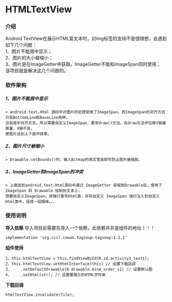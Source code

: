 # HTMLTextView

### 介绍
Android TextView在展示HTML富文本时，对img标签的支持不是很理想，会遇到如下几个问题：
<br>1、图片不能居中显示；
<br>2、图片的大小被缩小；
<br>3、图片是在ImageGetter中获取，ImageGetter不能和ImageSpan同时使用；
<br>该项目就是解决这几个问题的。

### 软件架构
##### 1、图片不能居中显示
    > android.text.Html 源码中对图片的处理使用了ImageSpan，而ImageSpan的对齐方式只有BottomLine和BaseLine两种，
    没有居中对齐方式。所以需要自定义ImageSpan，重写draw()方法，在draw方法中位移Y轴偏移量，X轴不变，
    使图片达到上下居中效果。

##### 2、图片尺寸被缩小
    > Drawable.setBounds()时，输入Bitmap的真实宽高即可防止图片被缩放。

##### 3、ImageGetter和ImageSpan的冲突
    > 上面说到android.text.Html源码中通过 ImageGetter 获取到Drawable后，使用了ImageSpan 将 Drawable 绘制到文本上，
    想要自定义ImageSpan，遂强行重写Html类，并将自定义 ImageSpan 强行注入到自定义Html类中，促成一段姻缘。。。


### 使用说明

**导入依赖**
导入项目前需要先导入一个依赖，此依赖并非是组件的地址！！！
```
implementation 'org.ccil.cowan.tagsoup:tagsoup:1.2.1'
```
**组件使用**
```
1、this.htmlTextView = this.findViewById(R.id.activity3_text1);
2、this.htmlTextView.setHtmlInterface(this) // 设置下载回调
3、    .setDefaultDrawable(R.drawable.mine_order_s1) // 设置默认图
4、    .setHtml(str); // 设置要展示的HTML字符串
```
**下载回调**
```
htmlTextView.invalidate(file);
```